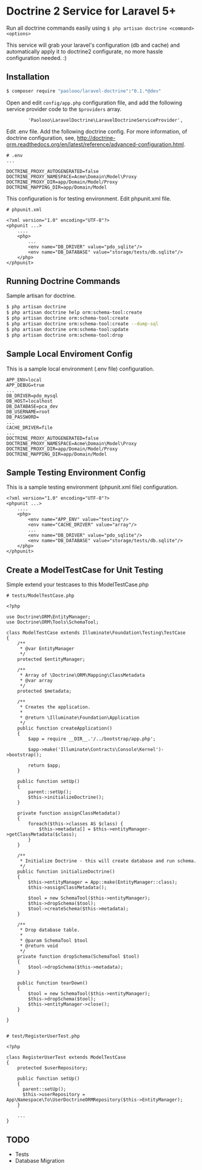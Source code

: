 # Doctrine 2 Service for Laravel 5+

Run all doctrine commands easily using `$ php artisan doctrine <command> <options>`

This service will grab your laravel's configuration (db and cache) and automatically apply it to doctrine2 configurate, no more hassle configuration needed. :)

## Installation

```bash
$ composer require "paolooo/laravel-doctrine":"0.1.*@dev"
```

Open and edit `config/app.php` configuration file, and add the following service provider code to the `$providers` array.

```
        'Paolooo\LaravelDoctrine\LaravelDoctrineServiceProvider',
```

Edit .env file. Add the following doctrine config. For more information,
of doctrine configuration, see, http://doctrine-orm.readthedocs.org/en/latest/reference/advanced-configuration.html.

```
# .env
...

DOCTRINE_PROXY_AUTOGENERATED=false
DOCTRINE_PROXY_NAMESPACE=Acme\Domain\Model\Proxy
DOCTRINE_PROXY_DIR=app/Domain/Model/Proxy
DOCTRINE_MAPPING_DIR=app/Domain/Model

```

This configuration is for testing environment. Edit phpunit.xml file.

```
# phpunit.xml

<?xml version="1.0" encoding="UTF-8"?>
<phpunit ...>
    ....
    <php>
        ...
        <env name="DB_DRIVER" value="pdo_sqlite"/>
        <env name="DB_DATABASE" value="storage/tests/db.sqlite"/>
    </php>
</phpunit>
```


## Running Doctrine Commands

Sample artisan for doctrine.

```bash
$ php artisan doctrine
$ php artisan doctrine help orm:schema-tool:create
$ php artisan doctrine orm:schema-tool:create
$ php artisan doctrine orm:schema-tool:create --dump-sql
$ php artisan doctrine orm:schema-tool:update
$ php artisan doctrine orm:schema-tool:drop
```

## Sample Local Enviroment Config

This is a sample local environment (.env file) configuration.

```
APP_ENV=local
APP_DEBUG=true
...
DB_DRIVER=pdo_mysql
DB_HOST=localhost
DB_DATABASE=pca_dev
DB_USERNAME=root
DB_PASSWORD=
...
CACHE_DRIVER=file
...
DOCTRINE_PROXY_AUTOGENERATED=false
DOCTRINE_PROXY_NAMESPACE=Acme\Domain\Model\Proxy
DOCTRINE_PROXY_DIR=app/Domain/Model/Proxy
DOCTRINE_MAPPING_DIR=app/Domain/Model
```

## Sample Testing Environment Config

This is a sample testing environment (phpunit.xml file) configuration.

```
<?xml version="1.0" encoding="UTF-8"?>
<phpunit ...>
    ....
    <php>
        <env name="APP_ENV" value="testing"/>
        <env name="CACHE_DRIVER" value="array"/>
        ...
        <env name="DB_DRIVER" value="pdo_sqlite"/>
        <env name="DB_DATABASE" value="storage/tests/db.sqlite"/>
    </php>
</phpunit>
```

## Create a ModelTestCase for Unit Testing

Simple extend your testcases to this ModelTestCase.php

```
# tests/ModelTestCase.php

<?php

use Doctrine\ORM\EntityManager;
use Doctrine\ORM\Tools\SchemaTool;

class ModelTestCase extends Illuminate\Foundation\Testing\TestCase
{
    /**
     * @var EntityManager
     */
    protected $entityManager;

    /**
     * Array of \Doctrine\ORM\Mapping\ClassMetadata
     * @var array
     */
    protected $metadata;

    /**
     * Creates the application.
     *
     * @return \Illuminate\Foundation\Application
     */
    public function createApplication()
    {
        $app = require __DIR__.'/../bootstrap/app.php';

        $app->make('Illuminate\Contracts\Console\Kernel')->bootstrap();

        return $app;
    }

    public function setUp()
    {
        parent::setUp();
        $this->initializeDoctrine();
    }

    private function assignClassMetadata()
    {
        foreach($this->classes AS $class) {
            $this->metadata[] = $this->entityManager->getClassMetadata($class);
        }
    }

    /**
     * Initialize Doctrine - this will create database and run schema.
     */
    public function initializeDoctrine()
    {
        $this->entityManager = App::make(EntityManager::class);
        $this->assignClassMetadata();

        $tool = new SchemaTool($this->entityManager);
        $this->dropSchema($tool);
        $tool->createSchema($this->metadata);
    }

    /**
     * Drop database table.
     *
     * @param SchemaTool $tool
     * @return void
     */
    private function dropSchema(SchemaTool $tool)
    {
        $tool->dropSchema($this->metadata);
    }

    public function tearDown()
    {
        $tool = new SchemaTool($this->entityManager);
        $this->dropSchema($tool);
        $this->entityManager->close();
    }

}


# test/RegisterUserTest.php

<?php

class RegisterUserTest extends ModelTestCase
{
    protected $userRepository;

    public function setUp()
    {
      parent::setUp();
      $this->userRepository = App\Namespace\To\UserDoctrineORMRepository($this->EntityManager);
    }

    ...
}

```

## TODO

- Tests
- Database Migration
